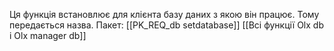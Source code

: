 Ця функція встановлює для клієнта базу даних з якою він працює.
Тому передається назва.
Пакет: [[PK_REQ_db setdatabase]]
[[Всі функції Olx db і Olx manager db]]